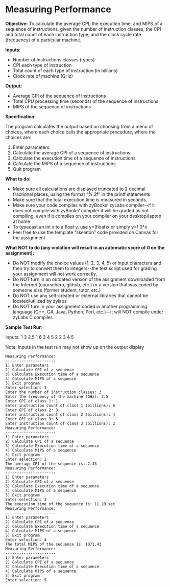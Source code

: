 # Measuring Performance

**Objective:**
To calculate the average CPI, the execution time, and MIPS of a sequence of instructions, given
the number of instruction classes, the CPI and total count of each instruction type, and the clock
cycle rate (frequency) of a particular machine.

**Inputs:**
- Number of instructions classes (types)
- CPI each type of instruction
- Total count of each type of instruction (in billions)
- Clock rate of machine (GHz)

**Output:**
- Average CPI of the sequence of instructions
- Total CPU processing time (seconds) of the sequence of instructions
- MIPS of the sequence of instructions

**Specification:**

The program calculates the output based on choosing from a menu of choices, where each choice
calls the appropriate procedure, where the choices are:
1) Enter parameters
2) Calculate the average CPI of a sequence of instructions
3) Calculate the execution time of a sequence of instructions
4) Calculate the MIPS of a sequence of instructions
5) Quit program

**What to do:**
- Make sure all calculations are displayed truncated to 2 decimal fractional places, using the
format “%.2f” in the printf statements.
- Make sure that the total execution time is measured in seconds.
- Make sure your code compiles with zyBooks’ zyLabs compiler--if it does not compile with
zyBooks’ compiler it will be graded as not compiling, even if it compiles on your compiler on
your desktop/laptop at home
- To typecast an int x to a float y, use y=(float)x or simply y=1.0*x
- Feel free to use the template “skeleton” code provided on Canvas for the assignment

**What NOT to do (any violation will result in an automatic score of 0 on the assignment):**
- Do NOT modify the choice values (1, 2, 3, 4, 5) or input characters and then try to convert
them to integers--the test script used for grading your assignment will not work correctly.
- Do NOT turn in an outdated version of the assignment downloaded from the Internet
(coursehero, github, etc.) or a version that was coded by someone else (former student, tutor,
etc.)
- Do NOT use any self-created or external libraries that cannot be located/utilized by zylabs
- Do NOT turn in your assignment coded in another programming language (C++, C#, Java,
Python, Perl, etc.)—it will NOT compile under zyLabs C compiler.

**Sample Test Run** 

Inputs: 1 3 2.5 1 6 3 4 5 2 2 3 4 5

Note: inputs in the test run may not show up on the output display

```
Measuring Performance:
----------------------
1) Enter parameters
2) Calculate CPI of a sequence
3) Calculate Execution time of a sequence
4) Calculate MIPS of a sequence
5) Exit program
Enter selection: 1
Enter the number of instruction classes: 3
Enter the frequency of the machine (GHz): 2.5
Enter CPI of class 1: 1
Enter instruction count of class 1 (billions): 6
Enter CPI of class 2: 3
Enter instruction count of class 2 (billions): 4
Enter CPI of class 3: 5
Enter instruction count of class 3 (billions): 2
Measuring Performance:
----------------------
1) Enter parameters
2) Calculate CPI of a sequence
3) Calculate Execution time of a sequence
4) Calculate MIPS of a sequence
5) Exit program
Enter selection: 2
The average CPI of the sequence is: 2.33
Measuring Performance:
----------------------
1) Enter parameters
2) Calculate CPI of a sequence
3) Calculate Execution time of a sequence
4) Calculate MIPS of a sequence
5) Exit program
Enter selection: 3
The execution time of the sequence is: 11.20 sec
Measuring Performance:
----------------------
1) Enter parameters
2) Calculate CPI of a sequence
3) Calculate Execution time of a sequence
4) Calculate MIPS of a sequence
5) Exit program
Enter selection: 4
The total MIPS of the sequence is: 1071.43
Measuring Performance:
----------------------
1) Enter parameters
2) Calculate CPI of a sequence
3) Calculate Execution time of a sequence
4) Calculate MIPS of a sequence
5) Exit program
Enter selection: 5
```
